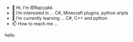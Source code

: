 - 👋 Hi, I’m @Rajczakk
- 👀 I’m interested in ...
   C#, Minecraft plugins, python sripts 
- 🌱 I’m currently learning ...
   C#, C++ and python
- 📫 How to reach me ...
  

hello
